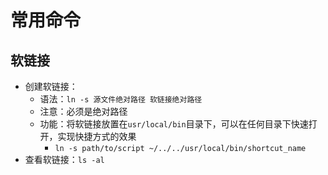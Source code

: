 # 常用命令
## 软链接
- 创建软链接：
	- 语法：`ln -s 源文件绝对路径 软链接绝对路径`
	- 注意：必须是绝对路径
	- 功能：将软链接放置在`usr/local/bin`目录下，可以在任何目录下快速打开，实现快捷方式的效果
		- `ln -s path/to/script ~/../../usr/local/bin/shortcut_name`
- 查看软链接：`ls -al`